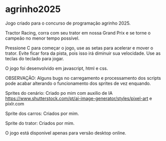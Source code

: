 # agrinho2025
Jogo criado para o concurso de programação agrinho 2025.

Tractor Racing, corra com seu trator em nossa Grand Prix e se torne o campeão no menor tempo possível.

Pressione C para começar o jogo, use as setas para acelerar e mover o trator. Evite ficar fora da pista, pois isso irá diminuir sua velocidade. Use as teclas do teclado para jogar.

O jogo foi desenvolvido em javascript, html e css.

OBSERVAÇÃO: Alguns bugs no carregamento e processamento dos scripts pode acabar alterando o funcionamento dos sprites de vez enquando.

Sprites do cenário: Criado po mim com auxilio de IA https://www.shutterstock.com/pt/ai-image-generator/styles/pixel-art e pixlr.com

Sprite dos carros: Criados por mim.

Sprite do trator: Criados por mim.

O jogo está disponível apenas para versão desktop online.
